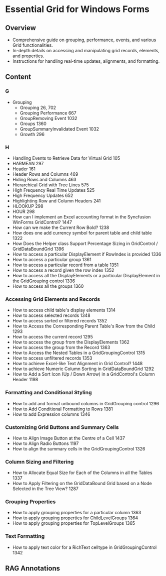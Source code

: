 <!--
source: image
domain: syncfusion-sdk
task: pdf-ocr-to-markdown
language: en
source_filename: page_1456.jpeg
document_name: grid
page_number: 1456
page_id: grid#page_1456
product: Syncfusion Winforms
version: 11.4.0.26
timestamp: 2025-08-09T05:57:05Z
fidelity: lossless
-->

# Essential Grid for Windows Forms

## Overview
- Comprehensive guide on grouping, performance, events, and various Grid functionalities.
- In-depth details on accessing and manipulating grid records, elements, and properties.
- Instructions for handling real-time updates, alignments, and formatting.

## Content

### G

- Grouping
  - Grouping 26, 702
  - Grouping Performance 667
  - GroupRemoving Event 1032
  - Groups 1360
  - GroupSummaryInvalidated Event 1032
  - Growth 296

### H

- Handling Events to Retrieve Data for Virtual Grid 105
- HARMEAN 297
- Header 161
- Header Rows and Columns 469
- Hiding Rows and Columns 463
- Hierarchical Grid with Tree Lines 575
- High Frequency Real Time Updates 525
- High Frequency Updates 652
- Highlighting Row and Column Headers 241
- HLOOKUP 298
- HOUR 298
- How can I implement an Excel accounting format in the Syncfusion WinForms GridControl? 1447
- How can we make the Current Row Bold? 1238
- How does one add currency symbol for parent table and child table 1322
- How Does the Helper class Support Percentage Sizing in GridControl / GridDataBoundGrid 1396
- How to access a particular DisplayElement if RowIndex is provided 1336
- How to access a particular group 1361
- How to access a particular record from a table 1351
- How to access a record given the row index 1352
- How to access all the DisplayElements or a particular DisplayElement in the GridGrouping control 1336
- How to access all the groups 1360

### Accessing Grid Elements and Records

- How to access child table's display elements 1314
- How to access selected records 1348
- How to access sorted or filtered records 1352
- How to Access the Corresponding Parent Table's Row from the Child 1293
- How to access the current record 1295
- How to access the group from the DisplayElements 1362
- How to access the group from the Record 1363
- How to Access the Nested Tables in a GridGroupingControl 1315
- How to access unfiltered records 1353
- How to achieve Excel-like Text Alignment in Grid Control? 1448
- How to achieve Numeric Column Sorting in GridDataBoundGrid 1292
- How to Add a Sort Icon (Up / Down Arrow) in a GridControl's Column Header 1198

### Formatting and Conditional Styling

- How to add and format unbound columns in GridGrouping control 1296
- How to Add Conditional Formatting to Rows 1381
- How to add Expression columns 1346

### Customizing Grid Buttons and Summary Cells

- How to Align Image Button at the Centre of a Cell 1437
- How to Align Radio Buttons 1197
- How to align the summary cells in the GridGroupingControl 1326

### Column Sizing and Filtering

- How to Allocate Equal Size for Each of the Columns in all the Tables 1337
- How to Apply Filtering on the GridDataBound Grid based on a Node Selected in the Tree View? 1287

### Grouping Properties

- How to apply grouping properties for a particular column 1363
- How to apply grouping properties for ChildLevelGroups 1364
- How to apply grouping properties for TopLevelGroups 1365

### Text Formatting

- How to apply text color for a RichText celltype in GridGroupingControl 1342

## RAG Annotations

<!-- tags: [Syncfusion Winforms, Grid, Grouping, Filtering, Formatting] keywords: [Grouping, HARMEAN, Header, Hierarchical Grid, High Frequency Updates, Highlighting, HLOOKUP, HOUR, Excel accounting format, Current Row Bold, Currency Symbol, Helper class, Sizing, DisplayElement, Selected records, Sorted records, Parent Table, Child Table, Nested Tables, Excel-like Text Alignment, Numeric Sorting, GridDataBoundGrid, Expression columns, Image Button, Radio Buttons, Summary cells, Column Sizing, Filtering, Conditional Formatting, GroupLevelGroups, TopLevelGroups, RichText] -->